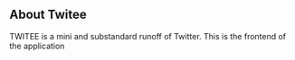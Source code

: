 ## About Twitee

TWITEE is a mini and substandard runoff of Twitter. This is the frontend of the application